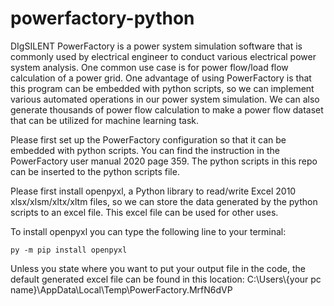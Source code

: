 # powerfactory-python

DIgSILENT PowerFactory is a power system simulation software that is commonly used by electrical engineer to conduct various electrical power system analysis. One common use case is for power flow/load flow calculation of a power grid. One advantage of using PowerFactory is that this program can be embedded with python scripts, so we can implement various automated operations in our power system simulation. We can also generate thousands of power flow calculation to make a power flow dataset that can be utilized for machine learning task.

Please first set up the PowerFactory configuration so that it can be embedded with python scripts. You can find the instruction in the PowerFactory user manual 2020 page 359. The python scripts in this repo can be inserted to the python scripts file.

Please first install openpyxl, a Python library to read/write Excel 2010 xlsx/xlsm/xltx/xltm files, so we can store the data generated by the python scripts to an excel file. This excel file can be used for other uses.

To install openpyxl you can type the following line to your terminal:

`py -m pip install openpyxl`

Unless you state where you want to put your output file in the code, the default generated excel file can be found in this location:
C:\Users\\{your pc name}\AppData\Local\Temp\PowerFactory.MrfN6dVP
